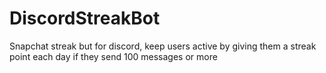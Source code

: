 # DiscordStreakBot
Snapchat streak but for discord, keep users active by giving them a streak point each day if they send 100 messages or more

[](https://i.imgur.com/4AtCyRX.png)
